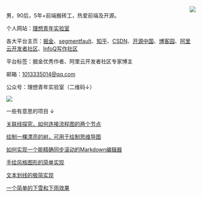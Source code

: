 <img align="right" src="https://github-readme-stats.vercel.app/api?username=wanglin2&hide=contribs,prs,issues&include_all_commits=true&locale=cn" />

男，90后，5年+前端搬砖工，热爱前端及开源。

个人网站：[理想青年实验室](http://lxqnsys.com/)

各大平台主页：[掘金](https://juejin.cn/user/325111170756279/posts)、[segmentfault](https://segmentfault.com/u/jiejiaoxiaolin/articles)、[知乎](https://www.zhihu.com/people/wang-lin-49-43-65/posts)、[CSDN](https://blog.csdn.net/sinat_33488770?type=blog)、[开源中国](https://my.oschina.net/u/4592513)、[博客园](https://www.cnblogs.com/wanglinmantan/)、[阿里云开发者社区](https://developer.aliyun.com/profile/expert/b4yftxgi3elg4)、[InfoQ写作社区](https://www.infoq.cn/u/jie-jiao-xiao-lin)

平台标签：掘金优秀作者、阿里云开发者社区专家博主

邮箱：1013335014@qq.com

公众号：理想青年实验室（二维码↓）

![](http://assets.lxqnsys.com/WechatIMG875%20%284%29.png)

一些有意思的项目 ↓

[关联线探究，如何连接流程图的两个节点](https://github.com/wanglin2/AssociationLineDemo)

[绘制一棵漂亮的树，可用于绘制思维导图](https://github.com/wanglin2/tree_layout)

[如何实现一个能精确同步滚动的Markdown编辑器](https://github.com/wanglin2/markdown_editor_sync_scroll_demo)

[手绘风格图形的简单实现](https://github.com/wanglin2/handPaintedStyle)

[文本划线的极简实现](https://github.com/wanglin2/textUnderline)

[一个简单的下雪和下雨效果](https://github.com/wanglin2/snow)
